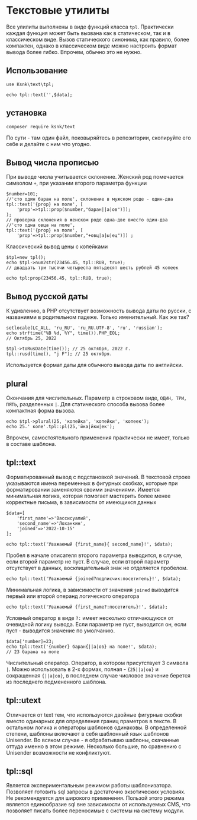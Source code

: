 # Текстовые утилиты

Все улилиты выполнены в виде функций класса `tpl`. Практически каждая функция может 
быть вызвана как в статическом, так и в классическом виде. Вызов статического 
синонима, как правило, более компактен, однако в классическом виде можно настроить 
формат вывода более гибко. Впрочем, обычно это не нужно.

## Использование

    use Ksnk\text\tpl;
    
    echo tpl::text('',$data);
    
## установка

    composer require ksnk/text
    
По сути - там один файл, поковыряйтесь в репозитории, скопируйте его себе и делайте с ним что угодно.            

## Вывод числа прописью

При выводе числа учитывается склонение. Женский род помечается символом `+`, 
при указании второго параметра функции

    $number=101;
    //'сто один баран на поле', склонение в мужском роде - один-два
    tpl::text('{prop} на поле', [
        'prop'=>tpl::prop($number,"баран||а|ов")]);
    );
    // проверка склонения в женском роде одна-две вместо один-два
    //'сто одна овца на поле',
    tpl::text('{prop} на поле', [
        'prop'=>tpl::prop($number,"+овц|а|ы|ец")]) ;
        
Классический вывод цены с копейками        

    $tpl=new tpl();
    echo $tpl->num2str(23456.45, tpl::RUB, true);
    // двадцать три тысячи четыреста пятьдесят шесть рублей 45 копеек
    
    echo tpl:prop(23456.45, tpl::RUB, true);
 
## Вывод русской даты

К удивлению, в PHP отсутствует возможность вывода даты по русски, с названиями в 
родительном падеже. Только именительный. Как же так?

    setlocale(LC_ALL, 'ru_RU', 'ru_RU.UTF-8', 'ru', 'russian');
    echo strftime("%B %d, %Y", time()).PHP_EOL;
    // Октябрь 25, 2022

    $tpl->toRusDate(time()); // 25 октября, 2022 г.
    tpl::rusd(time(), "j F"); // 25 октября.
    
Используется формат даты для обычного вывода даты по английски.    

## plural

Окончания для числительных. Параметр в строковом виде, `ОДИН, ТРИ, ПЯТЬ`, 
разделенных `|`. Для статического способа вызова более компактная форма вызова.

    echo $tpl->plural(25, 'копейка', 'копейки', 'копеек');
    echo 25.' копе'.tpl::pl(25,'йка|йки|ек');
    
Впрочем, самостоятельного применения практически не имеет, только в составе шаблона.    

## tpl::text

Форматированный вывод с подстановкой значений. В текстовой строке указываются 
имена переменных в фигурных скобках, которые при форматировании заменяются 
своими значениями. Имеется минимальная логика, которая помогает мастерить более 
менее корректные письма, в зависимости от имеющихся данных

    $data=[
        'first_name'=>'Вассисуалий',
        'second_name'=>'Лоханкин',
        'joined'=>'2022-10-15'
    ];
    
    echo tpl::text('Уважаемый {first_name}{ second_name}!', $data);
    
Пробел в начале описателя второго параметра выводится, в случае, если второй параметр 
не пуст. В случае, если второй параметр отсутствует в данных, восклицательный знак 
не отделяется пробелом. 

    echo tpl::text('Уважаемый {joined?подписчик:посетитель}!', $data);
  
Минимальная логика, в зависимости от значения  `joined` выводится первый или второй 
операнд логического оператора

    echo tpl::text('Уважаемый {first_name?:посетитель}!', $data);
    
Условный оператор в виде  `?:` имеет несколько отличающуюся от очевидной логику вывода. 
Если параметр не пуст, выводится он, если пуст - выводится значение по умолчанию.
   
    $data['number]=23;
    echo tpl::text('{number} баран{||а|ов} на поле!', $data);
    // 23 барана на поле
    
Числительный оператор. Оператор, в котором присутствует 3 символа `|`.
 Можно использовать в 2-х формах, полная -  `{25||а|ов}` и сокращенная `{||а|ов}`, 
 в последнем случае числовое значение берется из последнего подмененного шаблона. 
    

## tpl::utext

Отличается от text тем, что используются двойные фигурные скобки вместо одинарных 
для определения границ праметров в тексте. В остальном логика и операторы шаблонов
одинаковы.
В определенной степени, шаблоны включают в себя шаблонный язык шаблонов Unisender. 
Во всяком случае - я обрабатываю шаблоны, скачанные оттуда именно в этом  режиме. 
Несколько большие, по сравнению с Unisender возможности не конфликтуют.
 
## tpl::sql

Является экспериментальным режимом работы шаблонизатора. Позволяет готовить 
sql запросы в достаточно экзотических условиях. Не рекомендуется
для широкого применения. Пользой этого режима является единообразие 
sql вне зависимости от используемых CMS, что позволяет писать более 
переносимые с системы на систему модули.